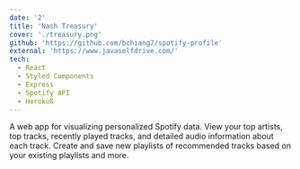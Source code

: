 ```yaml
---
date: '2'
title: 'Nash Treasury'
cover: './treasury.png'
github: 'https://github.com/bchiang7/spotify-profile'
external: 'https://www.javaselfdrive.com/'
tech:
  - React
  - Styled Components
  - Express
  - Spotify API
  - Herokuß
---
```


A web app for visualizing personalized Spotify data. View your top artists, top tracks, recently played tracks, and detailed audio information about each track. Create and save new playlists of recommended tracks based on your existing playlists and more.

